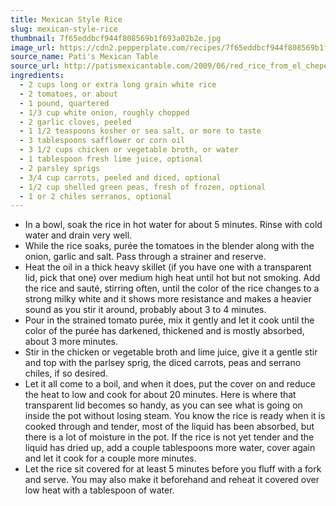 ```yaml
---
title: Mexican Style Rice
slug: mexican-style-rice
thumbnail: 7f65eddbcf944f808569b1f693a02b2e.jpg
image_url: https://cdn2.pepperplate.com/recipes/7f65eddbcf944f808569b1f693a02b2e.jpg
source_name: Pati's Mexican Table
source_url: http://patismexicantable.com/2009/06/red_rice_from_el_chepe/
ingredients:
  - 2 cups long or extra long grain white rice
  - 2 tomatoes, or about
  - 1 pound, quartered
  - 1/3 cup white onion, roughly chopped
  - 2 garlic cloves, peeled
  - 1 1/2 teaspoons kosher or sea salt, or more to taste
  - 3 tablespoons safflower or corn oil
  - 3 1/2 cups chicken or vegetable broth, or water
  - 1 tablespoon fresh lime juice, optional
  - 2 parsley sprigs
  - 3/4 cup carrots, peeled and diced, optional
  - 1/2 cup shelled green peas, fresh of frozen, optional
  - 1 or 2 chiles serranos, optional
---
```


* In a bowl, soak the rice in hot water for about 5 minutes. Rinse with cold water and drain very well.
* While the rice soaks, purée the tomatoes in the blender along with the onion, garlic and salt. Pass through a strainer and reserve.
* Heat the oil in a thick heavy skillet (if you have one with a transparent lid, pick that one) over medium high heat until hot but not smoking. Add the rice and sauté, stirring often, until the color of the rice changes to a strong milky white and it shows more resistance and makes a heavier sound as you stir it around, probably about 3 to 4 minutes.
* Pour in the strained tomato purée, mix it gently and let it cook until the color of the purée has darkened, thickened and is mostly absorbed, about 3 more minutes.
* Stir in the chicken or vegetable broth and lime juice, give it a gentle stir and top with the parlsey sprig, the diced carrots, peas and serrano chiles, if so desired.
* Let it all come to a boil, and when it does, put the cover on and reduce the heat to low and cook for about 20 minutes. Here is where that transparent lid becomes so handy, as you can see what is going on inside the pot without losing steam. You know the rice is ready when it is cooked through and tender, most of the liquid has been absorbed, but there is a lot of moisture in the pot. If the rice is not yet tender and the liquid has dried up, add a couple tablespoons more water, cover again and let it cook for a couple more minutes.
* Let the rice sit covered for at least 5 minutes before you fluff with a fork and serve. You may also make it beforehand and reheat it covered over low heat with a tablespoon of water.
